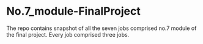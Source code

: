 # No.7_module-FinalProject

The repo contains snapshot of all the seven jobs comprised no.7 module of the final project.
Every job comprised three jobs.
